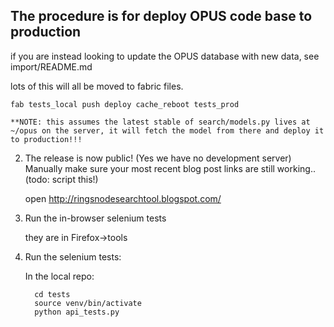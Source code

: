 ## The procedure is for deploy OPUS code base to production

if you are instead looking to update the OPUS database with new data, see import/README.md

lots of this will all be moved to fabric files.

    fab tests_local push deploy cache_reboot tests_prod

    **NOTE: this assumes the latest stable of search/models.py lives at ~/opus on the server, it will fetch the model from there and deploy it to production!!!

2. The release is now public! (Yes we have no development server) Manually make sure your most recent blog post links are still working.. (todo: script this!)

     open http://ringsnodesearchtool.blogspot.com/

3. Run the in-browser selenium tests

 	they are in Firefox->tools

4. Run the selenium tests:

     In the local repo:

         cd tests
         source venv/bin/activate
         python api_tests.py
